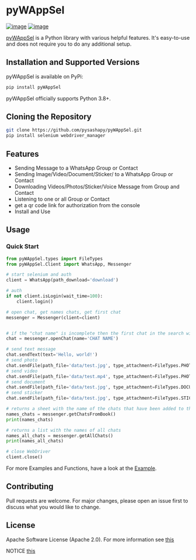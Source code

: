# pyWAppSel
[![image](https://flat.badgen.net/badge/release/1.0.4/blue)](https://github.com/pysashapy/pyWAppSel)
[![image](https://flat.badgen.net/badge/python/3.10/orange)](https://www.python.org/downloads/release/python-3102/)

[pyWAppSel](https://pypi.org/project/pyWAppSel/) is a Python library with various helpful features.
It's easy-to-use and does not require you to do any additional setup.


## Installation and Supported Versions

pyWAppSel is available on PyPi:

```bash
pip install pyWAppSel
```

pyWAppSel officially supports Python 3.8+.

## Cloning the Repository

```bash
git clone https://github.com/pysashapy/pyWAppSel.git
pip install selenium webdriver_manager
```

## Features

- Sending Message to a WhatsApp Group or Contact
- Sending Image/Video/Document/Sticker/ to a WhatsApp Group or Contact
- Downloading Videos/Photos/Sticker/Voice Message from Group and Contact
- Listening to one or all Group or Contact
- get a qr code link for authorization from the console
- Install and Use

## Usage

### Quick Start
```py
from pyWAppSel.types import FileTypes
from pyWAppSel.Client import WhatsApp, Messenger

# start selenium and auth
client = WhatsApp(path_download='download')

# auth
if not client.isLogin(wait_time=100):
    client.login()

# open chat, get names chats, get first chat
messenger = Messenger(client=client)


# if the "chat name" is incomplete then the first chat in the search will be selected
chat = messenger.openChat(name='CHAT NAME')

# send text message
chat.sendText(text='Hello, world!')
# send photo
chat.sendFile(path_file='data/test.jpg', type_attachment=FileTypes.PHOTO_VIDEO)
# send video
chat.sendFile(path_file='data/test.mp4', type_attachment=FileTypes.PHOTO_VIDEO)
# send document
chat.sendFile(path_file='data/test.jpg', type_attachment=FileTypes.DOCUMENT)
# send sticker
chat.sendFile(path_file='data/test.jpg', type_attachment=FileTypes.STICKER)

# returns a sheet with the name of the chats that have been added to the number book
names_chats = messenger.getChatsFromBook()
print(names_chats)

# returns a list with the names of all chats
names_all_chats = messenger.getAllChats()
print(names_all_chats)

# close WebDriver
client.close()
```

For more Examples and Functions, have a look at the [Example]((https://pypi.org/project/pyWAppSel/examples)).

## Contributing

Pull requests are welcome. For major changes, please open an issue first to discuss what you would like to change.

## License

Apache Software License (Apache 2.0).
For more information see [this](https://pypi.org/project/pyWAppSel/LICENSE)

NOTICE [this](https://pypi.org/project/pyWAppSel/NOTICE)
